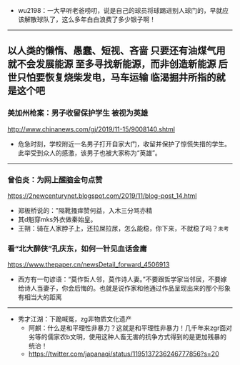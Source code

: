 - wu2198：一大早听老爸唠叨，说是自己的球员将球踢进别人球门的，早就应该解散球队了，这么多年白白浪费了多少银子啊！
---
以人类的懒惰、愚蠢、短视、吝啬
只要还有油煤气用
就不会发展能源
至多寻找新能源，而非创造新能源
后世只怕要恢复烧柴发电，马车运输
临渴掘井所指的就是这个吧
---
### 美加州枪案：男子收留保护学生 被视为英雄
http://www.chinanews.com/gj/2019/11-15/9008140.shtml
- 危急时刻，学校附近一名男子打开自家大门，收留并保护了惊慌失措的学生。此举受到众人的感激，该男子也被大家称为“英雄”。
---
### 曾伯炎：为网上醒脑金句点赞
https://2newcenturynet.blogspot.com/2019/11/blog-post_14.html
- 郑板桥说的："隔靴搔痒赞何益，入木三分骂亦精
- 其d魁穿mks外衣做秦始皇。
- 王朔：骑在人家脖子上，还拉屎拉尿，怎么能稳，你下来，不就稳了吗？`未考`
### 看“北大醉侠”孔庆东，如何一针见血话金庸
https://www.thepaper.cn/newsDetail_forward_4506913
- 西方有一句谚语：“莫作哲人邻，莫作诗人妻。”不要跟哲学家当邻居，不要嫁给诗人当妻子，你会后悔的。也就是说作家和他通过作品呈现出来的那个形象有相当大的距离
---
- 秀才江湖：下跪喊冤，zg非物质文化遗产
  - 阿麒：什么是和平理性非暴力？这就是和平理性非暴力！几千年来zgr面对劣等的儒家农b文明，使用这种人畜无害的抗争方式得到的是更加残暴的统治！
  - https://twitter.com/japanaqi/status/1195137236246777856?s=20
